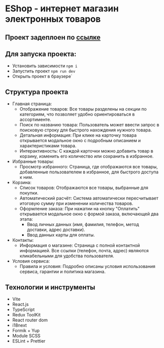 # EShop - интернет магазин электронных товаров

## Проект задеплоен по [ссылке](https://e-shop-five-omega.vercel.app/)

## Для запуска проекта:
- Установить зависимости `npm i`
- Запустить проект `npm run dev`
- Открыть проект в браузере`

## Структура проекта

- Главная страница:
  - Отображение товаров: Все товары разделены на секции по категориям, что позволяет удобно ориентироваться в ассортименте.
  - Поиск по названию товара: Пользователь может ввести запрос в поисковую строку для быстрого нахождения нужного товара.
  - Детальная информация: При клике на карточку товара открывается модальное окно с подробным описанием и характеристиками товара.
  - Интерактивность: С каждой карточки можно добавить товар в корзину, изменить его количество или сохранить в избранное.
- Избранные товары:
  - Просмотр избранного: Страница, где отображаются все товары, добавленные пользователем в избранное, для быстрого доступа к ним.
- Корзина:
  - Список товаров: Отображаются все товары, выбранные для покупки.
  - Автоматический расчёт: Система автоматически пересчитывает итоговую сумму при изменении количества товаров.
  - Оформление заказа: При нажатии на кнопку "Оплатить" открывается модальное окно с формой заказа, включающей два этапа:
    - Ввод личных данных (имя, фамилия, телефон, метод доставки, адрес доставки).
    - Ввод данных карты для оплаты.
- Контакты:
  - Информация о магазине: Страница с полной контактной информацией. Все ссылки (телефон, почта, адрес) являются кликабельными для удобства пользователя.
- Условия сервиса:
  - Правила и условия: Подробно описаны условия использования сервиса, гарантии и политика магазина.

## Технологии и инструменты
- Vite
- React.js
- TypeScript
- Redux ToolKit
- React router dom
- i18next
- Formik + Yup
- Module SCSS
- ESLint + Prettier
